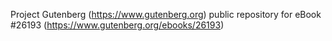 Project Gutenberg (https://www.gutenberg.org) public repository for eBook #26193 (https://www.gutenberg.org/ebooks/26193)
